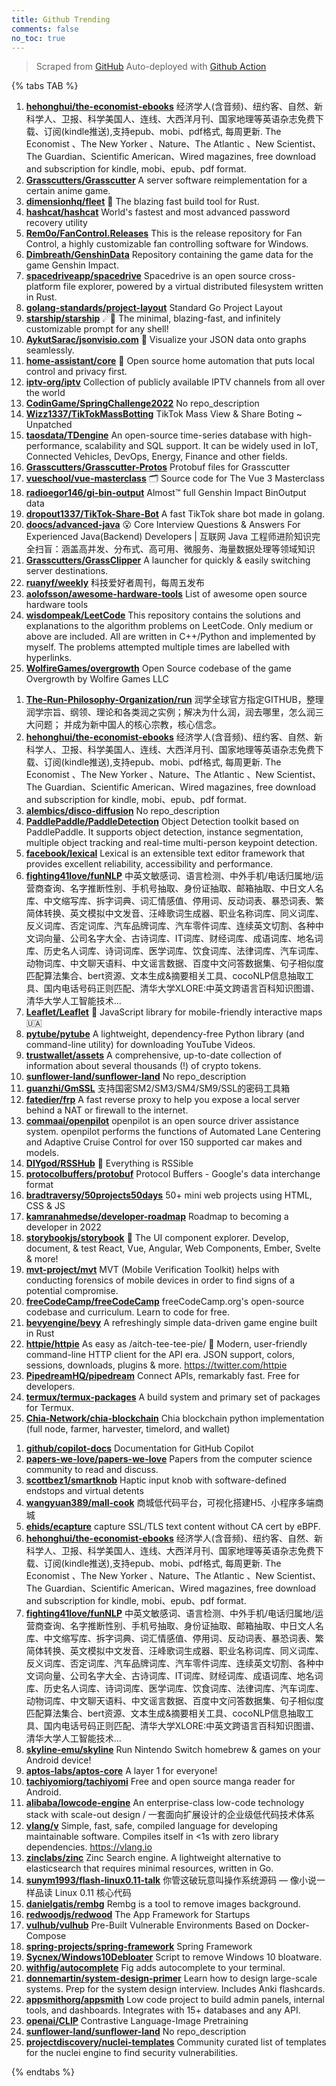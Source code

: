 ```yaml
---
title: Github Trending
comments: false
no_toc: true
---
```


> Scraped from [GitHub](https://github.com/trending)
Auto-deployed with [Github Action](https://docs.github.com/en/actions)

{% tabs TAB %}
<!-- tab Daily -->
1. [**hehonghui/the-economist-ebooks**](https://github.com/hehonghui/the-economist-ebooks)
经济学人(含音频)、纽约客、自然、新科学人、卫报、科学美国人、连线、大西洋月刊、国家地理等英语杂志免费下载、订阅(kindle推送),支持epub、mobi、pdf格式, 每周更新. The Economist 、The New Yorker 、Nature、The Atlantic 、New Scientist、The Guardian、Scientific American、Wired magazines, free download and subscription for kindle, mobi、epub、pdf format.
2. [**Grasscutters/Grasscutter**](https://github.com/Grasscutters/Grasscutter)
A server software reimplementation for a certain anime game.
3. [**dimensionhq/fleet**](https://github.com/dimensionhq/fleet)
🚀 The blazing fast build tool for Rust.
4. [**hashcat/hashcat**](https://github.com/hashcat/hashcat)
World's fastest and most advanced password recovery utility
5. [**Rem0o/FanControl.Releases**](https://github.com/Rem0o/FanControl.Releases)
This is the release repository for Fan Control, a highly customizable fan controlling software for Windows.
6. [**Dimbreath/GenshinData**](https://github.com/Dimbreath/GenshinData)
Repository containing the game data for the game Genshin Impact.
7. [**spacedriveapp/spacedrive**](https://github.com/spacedriveapp/spacedrive)
Spacedrive is an open source cross-platform file explorer, powered by a virtual distributed filesystem written in Rust.
8. [**golang-standards/project-layout**](https://github.com/golang-standards/project-layout)
Standard Go Project Layout
9. [**starship/starship**](https://github.com/starship/starship)
☄🌌️ The minimal, blazing-fast, and infinitely customizable prompt for any shell!
10. [**AykutSarac/jsonvisio.com**](https://github.com/AykutSarac/jsonvisio.com)
🧩 Visualize your JSON data onto graphs seamlessly.
11. [**home-assistant/core**](https://github.com/home-assistant/core)
🏡 Open source home automation that puts local control and privacy first.
12. [**iptv-org/iptv**](https://github.com/iptv-org/iptv)
Collection of publicly available IPTV channels from all over the world
13. [**CodinGame/SpringChallenge2022**](https://github.com/CodinGame/SpringChallenge2022)
No repo_description
14. [**Wizz1337/TikTokMassBotting**](https://github.com/Wizz1337/TikTokMassBotting)
TikTok Mass View & Share Boting ~ Unpatched
15. [**taosdata/TDengine**](https://github.com/taosdata/TDengine)
An open-source time-series database with high-performance, scalability and SQL support. It can be widely used in IoT, Connected Vehicles, DevOps, Energy, Finance and other fields.
16. [**Grasscutters/Grasscutter-Protos**](https://github.com/Grasscutters/Grasscutter-Protos)
Protobuf files for Grasscutter
17. [**vueschool/vue-masterclass**](https://github.com/vueschool/vue-masterclass)
🗂 Source code for The Vue 3 Masterclass
18. [**radioegor146/gi-bin-output**](https://github.com/radioegor146/gi-bin-output)
Almost™ full Genshin Impact BinOutput data
19. [**dropout1337/TikTok-Share-Bot**](https://github.com/dropout1337/TikTok-Share-Bot)
A fast TikTok share bot made in golang.
20. [**doocs/advanced-java**](https://github.com/doocs/advanced-java)
😮 Core Interview Questions & Answers For Experienced Java(Backend) Developers | 互联网 Java 工程师进阶知识完全扫盲：涵盖高并发、分布式、高可用、微服务、海量数据处理等领域知识
21. [**Grasscutters/GrassClipper**](https://github.com/Grasscutters/GrassClipper)
A launcher for quickly & easily switching server destinations.
22. [**ruanyf/weekly**](https://github.com/ruanyf/weekly)
科技爱好者周刊，每周五发布
23. [**aolofsson/awesome-hardware-tools**](https://github.com/aolofsson/awesome-hardware-tools)
List of awesome open source hardware tools
24. [**wisdompeak/LeetCode**](https://github.com/wisdompeak/LeetCode)
This repository contains the solutions and explanations to the algorithm problems on LeetCode. Only medium or above are included. All are written in C++/Python and implemented by myself. The problems attempted multiple times are labelled with hyperlinks.
25. [**WolfireGames/overgrowth**](https://github.com/WolfireGames/overgrowth)
Open Source codebase of the game Overgrowth by Wolfire Games LLC
<!-- endtab -->
<!-- tab Weekly -->
1. [**The-Run-Philosophy-Organization/run**](https://github.com/The-Run-Philosophy-Organization/run)
润学全球官方指定GITHUB，整理润学宗旨、纲领、理论和各类润之实例；解决为什么润，润去哪里，怎么润三大问题； 并成为新中国人的核心宗教，核心信念。
2. [**hehonghui/the-economist-ebooks**](https://github.com/hehonghui/the-economist-ebooks)
经济学人(含音频)、纽约客、自然、新科学人、卫报、科学美国人、连线、大西洋月刊、国家地理等英语杂志免费下载、订阅(kindle推送),支持epub、mobi、pdf格式, 每周更新. The Economist 、The New Yorker 、Nature、The Atlantic 、New Scientist、The Guardian、Scientific American、Wired magazines, free download and subscription for kindle, mobi、epub、pdf format.
3. [**alembics/disco-diffusion**](https://github.com/alembics/disco-diffusion)
No repo_description
4. [**PaddlePaddle/PaddleDetection**](https://github.com/PaddlePaddle/PaddleDetection)
Object Detection toolkit based on PaddlePaddle. It supports object detection, instance segmentation, multiple object tracking and real-time multi-person keypoint detection.
5. [**facebook/lexical**](https://github.com/facebook/lexical)
Lexical is an extensible text editor framework that provides excellent reliability, accessibility and performance.
6. [**fighting41love/funNLP**](https://github.com/fighting41love/funNLP)
中英文敏感词、语言检测、中外手机/电话归属地/运营商查询、名字推断性别、手机号抽取、身份证抽取、邮箱抽取、中日文人名库、中文缩写库、拆字词典、词汇情感值、停用词、反动词表、暴恐词表、繁简体转换、英文模拟中文发音、汪峰歌词生成器、职业名称词库、同义词库、反义词库、否定词库、汽车品牌词库、汽车零件词库、连续英文切割、各种中文词向量、公司名字大全、古诗词库、IT词库、财经词库、成语词库、地名词库、历史名人词库、诗词词库、医学词库、饮食词库、法律词库、汽车词库、动物词库、中文聊天语料、中文谣言数据、百度中文问答数据集、句子相似度匹配算法集合、bert资源、文本生成&摘要相关工具、cocoNLP信息抽取工具、国内电话号码正则匹配、清华大学XLORE:中英文跨语言百科知识图谱、清华大学人工智能技术…
7. [**Leaflet/Leaflet**](https://github.com/Leaflet/Leaflet)
🍃 JavaScript library for mobile-friendly interactive maps 🇺🇦
8. [**pytube/pytube**](https://github.com/pytube/pytube)
A lightweight, dependency-free Python library (and command-line utility) for downloading YouTube Videos.
9. [**trustwallet/assets**](https://github.com/trustwallet/assets)
A comprehensive, up-to-date collection of information about several thousands (!) of crypto tokens.
10. [**sunflower-land/sunflower-land**](https://github.com/sunflower-land/sunflower-land)
No repo_description
11. [**guanzhi/GmSSL**](https://github.com/guanzhi/GmSSL)
支持国密SM2/SM3/SM4/SM9/SSL的密码工具箱
12. [**fatedier/frp**](https://github.com/fatedier/frp)
A fast reverse proxy to help you expose a local server behind a NAT or firewall to the internet.
13. [**commaai/openpilot**](https://github.com/commaai/openpilot)
openpilot is an open source driver assistance system. openpilot performs the functions of Automated Lane Centering and Adaptive Cruise Control for over 150 supported car makes and models.
14. [**DIYgod/RSSHub**](https://github.com/DIYgod/RSSHub)
🍰 Everything is RSSible
15. [**protocolbuffers/protobuf**](https://github.com/protocolbuffers/protobuf)
Protocol Buffers - Google's data interchange format
16. [**bradtraversy/50projects50days**](https://github.com/bradtraversy/50projects50days)
50+ mini web projects using HTML, CSS & JS
17. [**kamranahmedse/developer-roadmap**](https://github.com/kamranahmedse/developer-roadmap)
Roadmap to becoming a developer in 2022
18. [**storybookjs/storybook**](https://github.com/storybookjs/storybook)
📓 The UI component explorer. Develop, document, & test React, Vue, Angular, Web Components, Ember, Svelte & more!
19. [**mvt-project/mvt**](https://github.com/mvt-project/mvt)
MVT (Mobile Verification Toolkit) helps with conducting forensics of mobile devices in order to find signs of a potential compromise.
20. [**freeCodeCamp/freeCodeCamp**](https://github.com/freeCodeCamp/freeCodeCamp)
freeCodeCamp.org's open-source codebase and curriculum. Learn to code for free.
21. [**bevyengine/bevy**](https://github.com/bevyengine/bevy)
A refreshingly simple data-driven game engine built in Rust
22. [**httpie/httpie**](https://github.com/httpie/httpie)
As easy as /aitch-tee-tee-pie/ 🥧 Modern, user-friendly command-line HTTP client for the API era. JSON support, colors, sessions, downloads, plugins & more. https://twitter.com/httpie
23. [**PipedreamHQ/pipedream**](https://github.com/PipedreamHQ/pipedream)
Connect APIs, remarkably fast. Free for developers.
24. [**termux/termux-packages**](https://github.com/termux/termux-packages)
A build system and primary set of packages for Termux.
25. [**Chia-Network/chia-blockchain**](https://github.com/Chia-Network/chia-blockchain)
Chia blockchain python implementation (full node, farmer, harvester, timelord, and wallet)
<!-- endtab -->
<!-- tab Monthly -->
1. [**github/copilot-docs**](https://github.com/github/copilot-docs)
Documentation for GitHub Copilot
2. [**papers-we-love/papers-we-love**](https://github.com/papers-we-love/papers-we-love)
Papers from the computer science community to read and discuss.
3. [**scottbez1/smartknob**](https://github.com/scottbez1/smartknob)
Haptic input knob with software-defined endstops and virtual detents
4. [**wangyuan389/mall-cook**](https://github.com/wangyuan389/mall-cook)
商城低代码平台，可视化搭建H5、小程序多端商城
5. [**ehids/ecapture**](https://github.com/ehids/ecapture)
capture SSL/TLS text content without CA cert by eBPF.
6. [**hehonghui/the-economist-ebooks**](https://github.com/hehonghui/the-economist-ebooks)
经济学人(含音频)、纽约客、自然、新科学人、卫报、科学美国人、连线、大西洋月刊、国家地理等英语杂志免费下载、订阅(kindle推送),支持epub、mobi、pdf格式, 每周更新. The Economist 、The New Yorker 、Nature、The Atlantic 、New Scientist、The Guardian、Scientific American、Wired magazines, free download and subscription for kindle, mobi、epub、pdf format.
7. [**fighting41love/funNLP**](https://github.com/fighting41love/funNLP)
中英文敏感词、语言检测、中外手机/电话归属地/运营商查询、名字推断性别、手机号抽取、身份证抽取、邮箱抽取、中日文人名库、中文缩写库、拆字词典、词汇情感值、停用词、反动词表、暴恐词表、繁简体转换、英文模拟中文发音、汪峰歌词生成器、职业名称词库、同义词库、反义词库、否定词库、汽车品牌词库、汽车零件词库、连续英文切割、各种中文词向量、公司名字大全、古诗词库、IT词库、财经词库、成语词库、地名词库、历史名人词库、诗词词库、医学词库、饮食词库、法律词库、汽车词库、动物词库、中文聊天语料、中文谣言数据、百度中文问答数据集、句子相似度匹配算法集合、bert资源、文本生成&摘要相关工具、cocoNLP信息抽取工具、国内电话号码正则匹配、清华大学XLORE:中英文跨语言百科知识图谱、清华大学人工智能技术…
8. [**skyline-emu/skyline**](https://github.com/skyline-emu/skyline)
Run Nintendo Switch homebrew & games on your Android device!
9. [**aptos-labs/aptos-core**](https://github.com/aptos-labs/aptos-core)
A layer 1 for everyone!
10. [**tachiyomiorg/tachiyomi**](https://github.com/tachiyomiorg/tachiyomi)
Free and open source manga reader for Android.
11. [**alibaba/lowcode-engine**](https://github.com/alibaba/lowcode-engine)
An enterprise-class low-code technology stack with scale-out design / 一套面向扩展设计的企业级低代码技术体系
12. [**vlang/v**](https://github.com/vlang/v)
Simple, fast, safe, compiled language for developing maintainable software. Compiles itself in <1s with zero library dependencies. https://vlang.io
13. [**zinclabs/zinc**](https://github.com/zinclabs/zinc)
Zinc Search engine. A lightweight alternative to elasticsearch that requires minimal resources, written in Go.
14. [**sunym1993/flash-linux0.11-talk**](https://github.com/sunym1993/flash-linux0.11-talk)
你管这破玩意叫操作系统源码 — 像小说一样品读 Linux 0.11 核心代码
15. [**danielgatis/rembg**](https://github.com/danielgatis/rembg)
Rembg is a tool to remove images background.
16. [**redwoodjs/redwood**](https://github.com/redwoodjs/redwood)
The App Framework for Startups
17. [**vulhub/vulhub**](https://github.com/vulhub/vulhub)
Pre-Built Vulnerable Environments Based on Docker-Compose
18. [**spring-projects/spring-framework**](https://github.com/spring-projects/spring-framework)
Spring Framework
19. [**Sycnex/Windows10Debloater**](https://github.com/Sycnex/Windows10Debloater)
Script to remove Windows 10 bloatware.
20. [**withfig/autocomplete**](https://github.com/withfig/autocomplete)
Fig adds autocomplete to your terminal.
21. [**donnemartin/system-design-primer**](https://github.com/donnemartin/system-design-primer)
Learn how to design large-scale systems. Prep for the system design interview. Includes Anki flashcards.
22. [**appsmithorg/appsmith**](https://github.com/appsmithorg/appsmith)
Low code project to build admin panels, internal tools, and dashboards. Integrates with 15+ databases and any API.
23. [**openai/CLIP**](https://github.com/openai/CLIP)
Contrastive Language-Image Pretraining
24. [**sunflower-land/sunflower-land**](https://github.com/sunflower-land/sunflower-land)
No repo_description
25. [**projectdiscovery/nuclei-templates**](https://github.com/projectdiscovery/nuclei-templates)
Community curated list of templates for the nuclei engine to find security vulnerabilities.
<!-- endtab -->
{% endtabs %}
